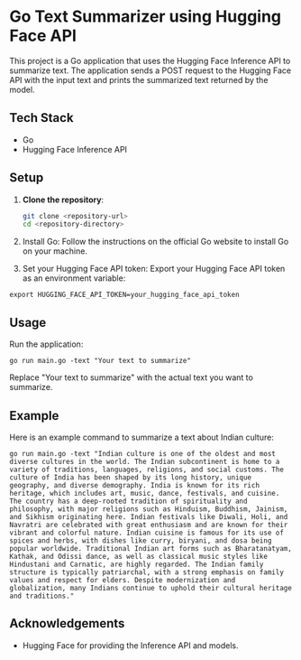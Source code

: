 # Go Text Summarizer using Hugging Face API

This project is a Go application that uses the Hugging Face Inference API to summarize text. The application sends a POST request to the Hugging Face API with the input text and prints the summarized text returned by the model.

## Tech Stack

- Go
- Hugging Face Inference API

## Setup

1. **Clone the repository**:

   ```sh
   git clone <repository-url>
   cd <repository-directory>
   ```

2. Install Go: Follow the instructions on the official Go website to install Go on your machine.

3. Set your Hugging Face API token: Export your Hugging Face API token as an environment variable:

```
export HUGGING_FACE_API_TOKEN=your_hugging_face_api_token
```

## Usage

Run the application:

```
go run main.go -text "Your text to summarize"
```

Replace "Your text to summarize" with the actual text you want to summarize.

## Example

Here is an example command to summarize a text about Indian culture:

```
go run main.go -text "Indian culture is one of the oldest and most diverse cultures in the world. The Indian subcontinent is home to a variety of traditions, languages, religions, and social customs. The culture of India has been shaped by its long history, unique geography, and diverse demography. India is known for its rich heritage, which includes art, music, dance, festivals, and cuisine. The country has a deep-rooted tradition of spirituality and philosophy, with major religions such as Hinduism, Buddhism, Jainism, and Sikhism originating here. Indian festivals like Diwali, Holi, and Navratri are celebrated with great enthusiasm and are known for their vibrant and colorful nature. Indian cuisine is famous for its use of spices and herbs, with dishes like curry, biryani, and dosa being popular worldwide. Traditional Indian art forms such as Bharatanatyam, Kathak, and Odissi dance, as well as classical music styles like Hindustani and Carnatic, are highly regarded. The Indian family structure is typically patriarchal, with a strong emphasis on family values and respect for elders. Despite modernization and globalization, many Indians continue to uphold their cultural heritage and traditions."
```

## Acknowledgements

- Hugging Face for providing the Inference API and models.
